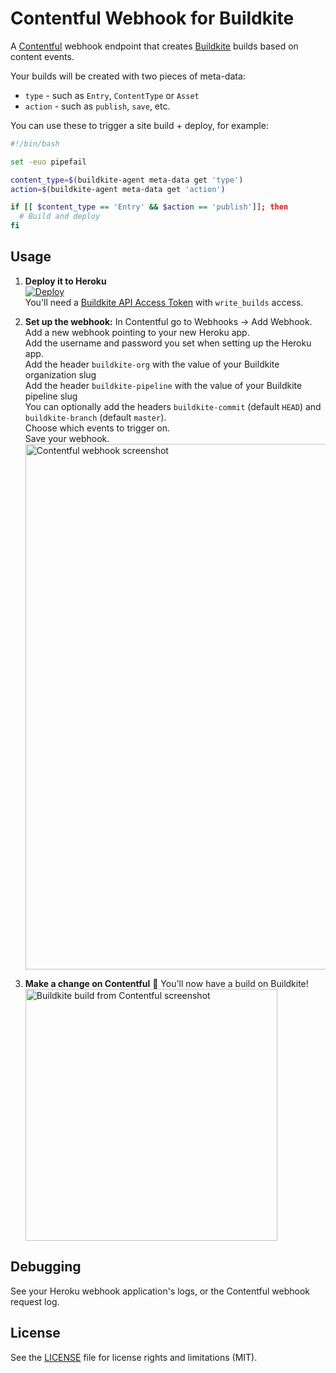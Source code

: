 # Contentful Webhook for Buildkite

A [Contentful](https://contentful.com/) webhook endpoint that creates [Buildkite](https://buildkite.com/) builds based on content events.

Your builds will be created with two pieces of meta-data:

* `type` - such as `Entry`, `ContentType` or `Asset`
* `action` - such as `publish`, `save`, etc.

You can use these to trigger a site build + deploy, for example:

```bash
#!/bin/bash

set -euo pipefail

content_type=$(buildkite-agent meta-data get 'type')
action=$(buildkite-agent meta-data get 'action')

if [[ $content_type == 'Entry' && $action == 'publish']]; then
  # Build and deploy
fi
```

## Usage

1. **Deploy it to Heroku** <br>[![Deploy](https://www.herokucdn.com/deploy/button.svg)](https://heroku.com/deploy)<br>You'll need a [Buildkite API Access Token](https://buildkite.com/user/api-access-tokens) with `write_builds` access.

2. **Set up the webhook:** In Contentful go to Webhooks → Add Webhook.<br>Add a new webhook pointing to your new Heroku app.<br>Add the username and password you set when setting up the Heroku app.<br>Add the header `buildkite-org` with the value of your Buildkite organization slug<br>Add the header `buildkite-pipeline` with the value of your Buildkite pipeline slug<br>You can optionally add the headers `buildkite-commit` (default `HEAD`) and `buildkite-branch` (default `master`).<br>Choose which events to trigger on.<br>Save your webhook.<br><img width="841" alt="Contentful webhook screenshot" src="https://cloud.githubusercontent.com/assets/153/17334295/0af8e0e4-5919-11e6-8d8e-692f3e2d116b.png">

4. **Make a change on Contentful** :tada: You'll now have a build on Buildkite!<br><img width="403" alt="Buildkite build from Contentful screenshot" src="https://cloud.githubusercontent.com/assets/153/17334256/e117eab8-5918-11e6-8fcb-ab36b869b7e4.png">

## Debugging

See your Heroku webhook application's logs, or the Contentful webhook request log.

## License

See the [LICENSE](LICENSE.md) file for license rights and limitations (MIT).
